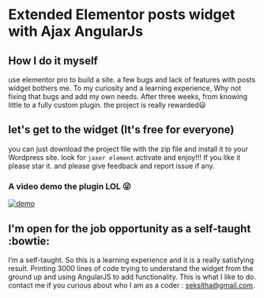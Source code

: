 # Extended Elementor posts widget with Ajax AngularJs
## How I do it myself
use elementor pro to build a site. a few bugs and lack of features with posts widget bothers me. To my curiosity and a learning experience, Why not fixing that bugs and add my own needs. After three weeks, from knowing little to a fully custom plugin. the project is really rewarded:smiley: 

## let's get to the widget (It's free for everyone)

you can just download the project file with the zip file and install it to your Wordpress site. 
look for `jaxer element` activate and enjoy!!!
If you like it please star it. and please give feedback and report issue if any.


### A video demo the plugin LOL :stuck_out_tongue_winking_eye:

<div align="left">
  <a href=http://www.youtube.com/watch?v=GFzOiX4XlA4" >
    <img src="http://img.youtube.com/vi/GFzOiX4XlA4/0.jpg" alt="demo">
  </a>
</div>

## I'm open for the job opportunity as a self-taught :bowtie:
I’m a self-taught. So this is a learning experience and it is a really satisfying result. Printing 3000 lines of code trying to understand the widget from the ground up and using AngularJS to add functionality. This is what I like to do. 
contact me if you curious about who I am as a coder : seksitha@gmail.com.
